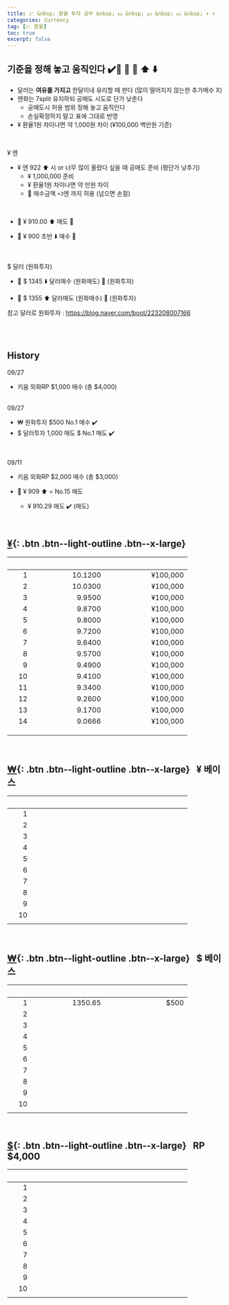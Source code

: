 ```yaml
---
title: 💹 &nbsp; 환율 투자 공부 &nbsp; 💵 &nbsp; 💴 &nbsp; 💶 &nbsp; ⬇️ ⬆️
categories: Currency
tag: [💹 환율]
toc: true
excerpt: false
---
```


## 기준을 정해 놓고 움직인다 ✔️🫸 🦁 🐼  ⬆️ ⬇️

+ 달러는 **여유를 가지고** 한달이내 유리할 때 판다 (많이 떨어지지 않는한 추가매수 X)
+ 엔화는 7split 유지하되 공매도 시도로 단가 낮춘다
  - 공매도시 허용 범위 정해 놓고 움직인다
  - 손실확정하지 말고 표에 그대로 반영
+ ¥ 환율1원 차이나면 약 1,000원 차이 (¥100,000 백만원 기준)
 
<br>

¥ 엔

+ ¥ 엔 922 ⬆️ 시  or 너무 많이 올랐다 싶을 때 공매도 준비 (평단가 낮추기)
  - ¥ 1,000,000 준비
  - ¥ 환율1원 차이나면 약 만원 차이
  - 🫸 매수금액 `+3`엔 까지 허용 (넘으면 손절)

<br>

+ 🐼 ¥ 910.00 ⬆️ 매도 📌

+ 🦁 ¥ 900 초반 ⬇️ 매수  📌

<br>


$ 달러 (원화투자)

+ 🦁 $ 1345 ⬇️ 달러매수 (원화매도)  📌 (원화투자)

+ 🐼 $ 1355 ⬆️ 달러매도 (원화매수)  📌 (원화투자)

참고 달러로 원화투자 : <https://blog.naver.com/boot/223208007166>

<br><br>

## History

09/27

+ 키움 외화RP $1,000 매수 (총 $4,000)

<br>
09/27

+ ₩ 원화투자 $500 No.1 매수 ✔️
+ $ 달러투자 1,000 매도 $ No.1 매도 ✔️

<br>

09/11

+ 키움 외화RP $2,000 매수 (총 $3,000)

+ 🐼 ¥ 909 ⬆️ = No.15 매도
  - ¥ 910.29 매도 ✔️ (매도)


<br>


## [¥](https://docs.google.com/spreadsheets/d/1IqL_8FAx_kYtlc0KbnADYPbnJXeQJpRt/edit#gid=70412786){: .btn .btn--light-outline .btn--x-large} &nbsp;



| &nbsp; &nbsp; &nbsp; &nbsp; &nbsp; | &nbsp; &nbsp;&nbsp; &nbsp; &nbsp; &nbsp; &nbsp; &nbsp; &nbsp; &nbsp; &nbsp; &nbsp; &nbsp; &nbsp; &nbsp; &nbsp; &nbsp; &nbsp; &nbsp; | &nbsp; &nbsp; &nbsp; &nbsp; &nbsp; &nbsp; &nbsp; &nbsp; &nbsp; &nbsp; &nbsp; &nbsp; &nbsp; &nbsp; &nbsp; &nbsp; &nbsp; &nbsp; &nbsp; &nbsp; &nbsp; |
|---:|--------:|---------:|
|  1 | 10.1200 | ¥100,000 |
|  2 | 10.0300 | ¥100,000 |
|  3 |  9.9500 | ¥100,000 |
|  4 |  9.8700 | ¥100,000 |
|  5 |  9.8000 | ¥100,000 |
|  6 |  9.7200 | ¥100,000 |
|  7 |  9.6400 | ¥100,000 |
|  8 |  9.5700 | ¥100,000 |
|  9 |  9.4900 | ¥100,000 |
| 10 |  9.4100 | ¥100,000 |
| 11 |  9.3400 | ¥100,000 |
| 12 |  9.2600 | ¥100,000 |
| 13 |  9.1700 | ¥100,000 |
| 14 |  9.0666 | ¥100,000 |
|    |         |          |
|    |         |          |
|    |         |          |


<br>

## [₩](https://docs.google.com/spreadsheets/d/1IqL_8FAx_kYtlc0KbnADYPbnJXeQJpRt/edit#gid=1886610459){: .btn .btn--light-outline .btn--x-large} &nbsp; ¥ 베이스

| &nbsp; &nbsp; &nbsp; &nbsp; &nbsp; | &nbsp; &nbsp;&nbsp; &nbsp; &nbsp; &nbsp; &nbsp; &nbsp; &nbsp; &nbsp; &nbsp; &nbsp; &nbsp; &nbsp; &nbsp; &nbsp; &nbsp; &nbsp; &nbsp; | &nbsp; &nbsp; &nbsp; &nbsp; &nbsp; &nbsp; &nbsp; &nbsp; &nbsp; &nbsp; &nbsp; &nbsp; &nbsp; &nbsp; &nbsp; &nbsp; &nbsp; &nbsp; &nbsp; &nbsp; &nbsp; |
|---:|--------:|---------:|
|  1 |         |          |
|  2 |         |          |
|  3 |         |          |
|  4 |         |          |
|  5 |         |          |
|  6 |         |          |
|  7 |         |          |
|  8 |         |          |
|  9 |         |          |
| 10 |         |          |
|    |         |          |

<br>

## [₩](https://docs.google.com/spreadsheets/d/1IqL_8FAx_kYtlc0KbnADYPbnJXeQJpRt/edit#gid=1056984845){: .btn .btn--light-outline .btn--x-large} &nbsp; $ 베이스

| &nbsp; &nbsp; &nbsp; &nbsp; &nbsp; | &nbsp; &nbsp;&nbsp; &nbsp; &nbsp; &nbsp; &nbsp; &nbsp; &nbsp; &nbsp; &nbsp; &nbsp; &nbsp; &nbsp; &nbsp; &nbsp; &nbsp; &nbsp; &nbsp; | &nbsp; &nbsp; &nbsp; &nbsp; &nbsp; &nbsp; &nbsp; &nbsp; &nbsp; &nbsp; &nbsp; &nbsp; &nbsp; &nbsp; &nbsp; &nbsp; &nbsp; &nbsp; &nbsp; &nbsp; &nbsp; |
|---:|--------:|---------:|
|  1 | 1350.65 |   $500   |
|  2 |         |          |
|  3 |         |          |
|  4 |         |          |
|  5 |         |          |
|  6 |         |          |
|  7 |         |          |
|  8 |         |          |
|  9 |         |          |
| 10 |         |          |
|    |         |          |

<br>

## [$](https://docs.google.com/spreadsheets/d/1IqL_8FAx_kYtlc0KbnADYPbnJXeQJpRt/edit#gid=1043984204){: .btn .btn--light-outline .btn--x-large} &nbsp; RP $4,000

| &nbsp; &nbsp; &nbsp; &nbsp; &nbsp; | &nbsp; &nbsp;&nbsp; &nbsp; &nbsp; &nbsp; &nbsp; &nbsp; &nbsp; &nbsp; &nbsp; &nbsp; &nbsp; &nbsp; &nbsp; &nbsp; &nbsp; &nbsp; &nbsp; | &nbsp; &nbsp; &nbsp; &nbsp; &nbsp; &nbsp; &nbsp; &nbsp; &nbsp; &nbsp; &nbsp; &nbsp; &nbsp; &nbsp; &nbsp; &nbsp; &nbsp; &nbsp; &nbsp; &nbsp; &nbsp; |
|---:|--------:|---------:|
|  1 |         |          |
|  2 |         |          |
|  3 |         |          |
|  4 |         |          |
|  5 |         |          |
|  6 |         |          |
|  7 |         |          |
|  8 |         |          |
|  9 |         |          |
| 10 |         |          |
|    |         |          |

